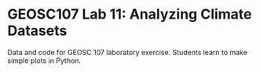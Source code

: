 # GEOSC107 Lab 11: Analyzing Climate Datasets
Data and code for GEOSC 107 laboratory exercise. Students learn to make simple plots in Python. 

